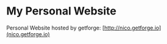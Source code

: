 # My Personal Website
Personal Website hosted by getforge: [http://nico.getforge.io](nico.getforge.io)

